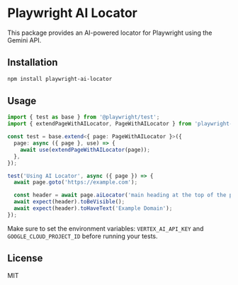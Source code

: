 # Playwright AI Locator

This package provides an AI-powered locator for Playwright using the Gemini API.

## Installation

```bash
npm install playwright-ai-locator
```

## Usage

```typescript
import { test as base } from '@playwright/test';
import { extendPageWithAILocator, PageWithAILocator } from 'playwright-ai-locator';

const test = base.extend<{ page: PageWithAILocator }>({
  page: async ({ page }, use) => {
    await use(extendPageWithAILocator(page));
  },
});

test('Using AI Locator', async ({ page }) => {
  await page.goto('https://example.com');

  const header = await page.aiLocator('main heading at the top of the page');
  await expect(header).toBeVisible();
  await expect(header).toHaveText('Example Domain');
});
```

Make sure to set the environment variables:
`VERTEX_AI_API_KEY` and `GOOGLE_CLOUD_PROJECT_ID` before running your tests.

## License

MIT